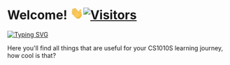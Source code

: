 # Welcome! <img src="https://raw.githubusercontent.com/ABSphreak/ABSphreak/master/gifs/Hi.gif" width="30px" /><a href="https://github.com/RussellDash332"><img src="https://visitor-badge.laobi.icu/badge?page_id=cs1010s" alt="Visitors"></a>

[![Typing SVG](https://readme-typing-svg.herokuapp.com?color=%2308C7C5&vCenter=true&multiline=true&lines=Python+is+fun%2C+how+cool+is+that%3F)](https://git.io/typing-svg)

Here you'll find all things that are useful for your CS1010S learning journey, how cool is that?